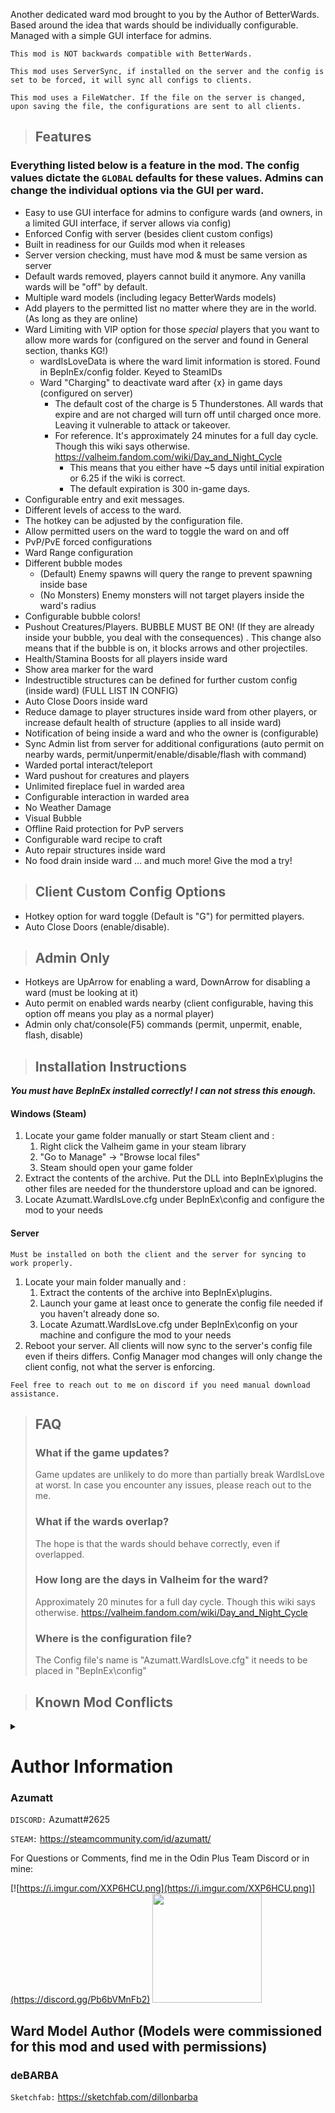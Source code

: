 Another dedicated ward mod brought to you by the Author of BetterWards. Based around the idea that wards should be
individually configurable. Managed with a simple GUI interface for admins.

`This mod is NOT backwards compatible with BetterWards.`

`This mod uses ServerSync, if installed on the server and the config is set to be forced, it will sync all configs to clients.`

`This mod uses a FileWatcher. If the file on the server is changed, upon saving the file, the configurations are sent to all clients.`

> ## Features

### Everything listed below is a feature in the mod. The config values dictate the `GLOBAL` defaults for these values. Admins can change the individual options via the GUI per ward.

* Easy to use GUI interface for admins to configure wards (and owners, in a limited GUI interface, if server allows via
  config)
* Enforced Config with server (besides client custom configs)
* Built in readiness for our Guilds mod when it releases
* Server version checking, must have mod & must be same version as server
* Default wards removed, players cannot build it anymore. Any vanilla wards will be "off" by default.
* Multiple ward models (including legacy BetterWards models)
* Add players to the permitted list no matter where they are in the world. (As long as they are online)
* Ward Limiting with VIP option for those *special* players that you want to allow more wards for (configured on the
  server and found in General section, thanks KG!)
    - wardIsLoveData is where the ward limit information is stored. Found in BepInEx/config folder. Keyed to SteamIDs
    - Ward "Charging" to deactivate ward after {x} in game days (configured on server)
        - The default cost of the charge is 5 Thunderstones. All wards that expire and are not charged will turn off
          until charged once more. Leaving it vulnerable to attack or takeover.
        - For reference. It's approximately 24 minutes for a full day cycle. Though this wiki says
          otherwise. https://valheim.fandom.com/wiki/Day_and_Night_Cycle
            - This means that you either have ~5 days until initial expiration or 6.25 if the wiki is correct.
            - The default expiration is 300 in-game days.
* Configurable entry and exit messages.
* Different levels of access to the ward.
* The hotkey can be adjusted by the configuration file.
* Allow permitted users on the ward to toggle the ward on and off
* PvP/PvE forced configurations
* Ward Range configuration
* Different bubble modes
    * (Default) Enemy spawns will query the range to prevent spawning inside base
    * (No Monsters) Enemy monsters will not target players inside the ward's radius
* Configurable bubble colors!
* Pushout Creatures/Players. BUBBLE MUST BE ON! (If they are already inside your bubble, you deal with the consequences)
  . This change also means that if the bubble is on, it blocks arrows and other projectiles.
* Health/Stamina Boosts for all players inside ward
* Show area marker for the ward
* Indestructible structures can be defined for further custom config (inside ward) (FULL LIST IN CONFIG)
* Auto Close Doors inside ward
* Reduce damage to player structures inside ward from other players, or increase default health of structure (applies to
  all inside ward)
* Notification of being inside a ward and who the owner is (configurable)
* Sync Admin list from server for additional configurations (auto permit on nearby wards,
  permit/unpermit/enable/disable/flash with command)
* Warded portal interact/teleport
* Ward pushout for creatures and players
* Unlimited fireplace fuel in warded area
* Configurable interaction in warded area
* No Weather Damage
* Visual Bubble
* Offline Raid protection for PvP servers
* Configurable ward recipe to craft
* Auto repair structures inside ward
* No food drain inside ward
  ... and much more! Give the mod a try!

> ## Client Custom Config Options

* Hotkey option for ward toggle (Default is "G") for permitted players.
* Auto Close Doors (enable/disable).

> ## Admin Only

* Hotkeys are UpArrow for enabling a ward, DownArrow for disabling a ward (must be looking at it)
* Auto permit on enabled wards nearby (client configurable, having this option off means you play as a normal player)
* Admin only chat/console(F5) commands (permit, unpermit, enable, flash, disable)

> ## Installation Instructions
***You must have BepInEx installed correctly! I can not stress this enough.***

#### Windows (Steam)

1. Locate your game folder manually or start Steam client and :
    1. Right click the Valheim game in your steam library
    2. "Go to Manage" -> "Browse local files"
    3. Steam should open your game folder
2. Extract the contents of the archive. Put the DLL into BepInEx\plugins the other files are needed for the thunderstore
   upload and can be ignored.
3. Locate Azumatt.WardIsLove.cfg under BepInEx\config and configure the mod to your needs

#### Server

`Must be installed on both the client and the server for syncing to work properly.`

1. Locate your main folder manually and :
    1. Extract the contents of the archive into BepInEx\plugins.
    2. Launch your game at least once to generate the config file needed if you haven't already done so.
    3. Locate Azumatt.WardIsLove.cfg under BepInEx\config on your machine and configure the mod to your needs
2. Reboot your server. All clients will now sync to the server's config file even if theirs differs. Config Manager mod
   changes will only change the client config, not what the server is enforcing.

`Feel free to reach out to me on discord if you need manual download assistance.`

> ## FAQ
> ### What if the game updates?
>
> Game updates are unlikely to do more than partially break WardIsLove at worst. In case you encounter any issues,
> please reach out to the me.
>
> ### What if the wards overlap?
>
> The hope is that the wards should behave correctly, even if overlapped.
>
> ### How long are the days in Valheim for the ward?
>
> Approximately 20 minutes for a full day cycle. Though this wiki says
> otherwise. https://valheim.fandom.com/wiki/Day_and_Night_Cycle
>
> ### Where is the configuration file?
>
> The Config file's name is "Azumatt.WardIsLove.cfg" it needs to be placed in "BepInEx\config"

> ## Known Mod Conflicts
<details> <summary></summary>

* Anything that toggles PvE/PvP and forces the value will conflict if you have this mod toggle the values. Current known
  mods that do this are:

World of Valheim - Zones

PvP-Always-On
</details>

# Author Information

### Azumatt

`DISCORD:` Azumatt#2625

`STEAM:` https://steamcommunity.com/id/azumatt/

For Questions or Comments, find me in the Odin Plus Team Discord or in mine:

[![https://i.imgur.com/XXP6HCU.png](https://i.imgur.com/XXP6HCU.png)](https://discord.gg/Pb6bVMnFb2)
<a href="https://discord.gg/pdHgy6Bsng"><img src="https://i.imgur.com/Xlcbmm9.png" href="https://discord.gg/pdHgy6Bsng" width="175" height="175"></a>

## Ward Model Author (Models were commissioned for this mod and used with permissions)

### deBARBA

`Sketchfab:` https://sketchfab.com/dillonbarba